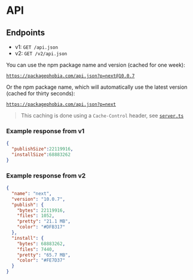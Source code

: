 # API

## Endpoints

- v1: `GET /api.json`
- v2: `GET /v2/api.json`

You can use the npm package name and version (cached for one week):

[`https://packagephobia.com/api.json?p=next@10.0.7`](https://packagephobia.com/api.json?p=next@10.0.7)

Or the npm package name, which will automatically use the latest version (cached for thirty seconds):

[`https://packagephobia.com/api.json?p=next`](https://packagephobia.com/api.json?p=next)

> This caching is done using a `Cache-Control` header, see [`server.ts`](https://github.com/styfle/packagephobia/blob/main/src/server.ts)

### Example response from v1

```json
{
  "publishSize":22119916,
  "installSize":68883262
}
```

### Example response from v2

```json
{
  "name": "next",
  "version": "10.0.7",
  "publish": {
    "bytes": 22119916,
    "files": 1052,
    "pretty": "21.1 MB",
    "color": "#DFB317"
  },
  "install": {
    "bytes": 68883262,
    "files": 7440,
    "pretty": "65.7 MB",
    "color": "#FE7D37"
  }
}
```
